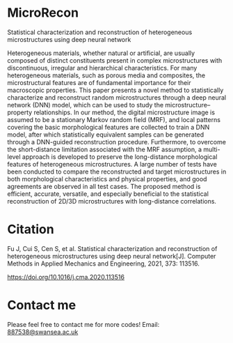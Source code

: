 # MicroRecon

Statistical characterization and reconstruction of heterogeneous microstructures using deep neural network

Heterogeneous materials, whether natural or artificial, are usually composed of distinct constituents present in complex microstructures with discontinuous, irregular and hierarchical characteristics. For many heterogeneous materials, such as porous media and composites, the microstructural features are of fundamental importance for their macroscopic properties. This paper presents a novel method to statistically characterize and reconstruct random microstructures through a deep neural network (DNN) model, which can be used to study the microstructure–property relationships. In our method, the digital microstructure image is assumed to be a stationary Markov random field (MRF), and local patterns covering the basic morphological features are collected to train a DNN model, after which statistically equivalent samples can be generated through a DNN-guided reconstruction procedure. Furthermore, to overcome the short-distance limitation associated with the MRF assumption, a multi-level approach is developed to preserve the long-distance morphological features of heterogeneous microstructures. A large number of tests have been conducted to compare the reconstructed and target microstructures in both morphological characteristics and physical properties, and good agreements are observed in all test cases. The proposed method is efficient, accurate, versatile, and especially beneficial to the statistical reconstruction of 2D/3D microstructures with long-distance correlations.


# Citation
Fu J, Cui S, Cen S, et al. Statistical characterization and reconstruction of heterogeneous microstructures using deep neural network[J]. Computer Methods in Applied Mechanics and Engineering, 2021, 373: 113516.

https://doi.org/10.1016/j.cma.2020.113516


# Contact me
Please feel free to contact me for more codes!
Email: 887538@swansea.ac.uk
